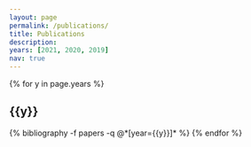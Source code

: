 ```yaml
---
layout: page
permalink: /publications/
title: Publications
description: 
years: [2021, 2020, 2019]
nav: true
---
```

[//]: # (Make sure to include the year in each .bib entry)

<div class="publications">

{% for y in page.years %}
  <h2 class="year">{{y}}</h2>
  {% bibliography -f papers -q @*[year={{y}}]* %}
{% endfor %}

</div>

